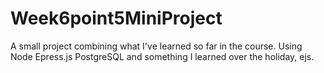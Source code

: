 # Week6point5MiniProject
A small project combining what I've learned so far in the course. Using Node Epress.js PostgreSQL and something I learned over the holiday, ejs.

